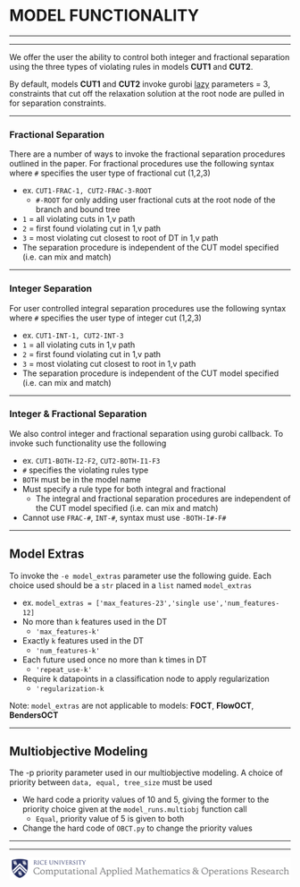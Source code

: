 # MODEL FUNCTIONALITY
***
***
We offer the user the ability to control both integer and fractional separation using the three types of violating rules in models **CUT1** and **CUT2**.

By default, models **CUT1** and **CUT2** invoke gurobi [lazy](https://www.gurobi.com/documentation/9.5/refman/lazy.html) parameters = 3, constraints that cut off the relaxation solution at the root node are pulled in for separation constraints.

***
### Fractional Separation
There are a number of ways to invoke the fractional separation procedures outlined in the paper. 
For fractional procedures use the following syntax where `#` specifies the user type of fractional cut (1,2,3)
- ex. `CUT1-FRAC-1, CUT2-FRAC-3-ROOT`
  - `#-ROOT` for only adding user fractional cuts at the root node of the branch and bound tree
- `1` = all violating cuts in 1,v path
- `2` = first found violating cut in 1,v path
- `3` = most violating cut closest to root of DT in 1,v path
- The separation procedure is independent of the CUT model specified (i.e. can mix and match)

***
### Integer Separation
For user controlled integral separation procedures use the following syntax where `#` specifies the user type of integer cut (1,2,3)
- ex. `CUT1-INT-1, CUT2-INT-3`
- `1` = all violating cuts in 1,v path
- `2` = first found violating cut in 1,v path
- `3` = most violating cut closest to root in 1,v path
- The separation procedure is independent of the CUT model specified (i.e. can mix and match)

***
### Integer & Fractional Separation
We also control integer and fractional separation using gurobi callback. To invoke such functionality use the following
- ex. `CUT1-BOTH-I2-F2`, `CUT2-BOTH-I1-F3`
- `#` specifies the violating rules type
- `BOTH` must be in the model name
- Must specify a rule type for both integral and fractional
  - The integral and fractional separation procedures are independent of the CUT model specified (i.e. can mix and match)
- Cannot use `FRAC-#`, `INT-#`, syntax must use `-BOTH-I#-F#`

***
## Model Extras
To invoke the `-e model_extras` parameter use the following guide. Each choice used should be a `str` placed in a `list` named `model_extras`
- ex. `model_extras = ['max_features-23','single use','num_features-12]`
- No more than `k` features used in the DT
  - `'max_features-k'`
- Exactly `k` features used in the DT
  - `'num_features-k'`
- Each future used once no more than k times in DT
  - `'repeat_use-k'`
- Require k datapoints in a classification node to apply regularization
  - `'regularization-k`

Note: `model_extras` are not applicable to models: **FOCT**, **FlowOCT**, **BendersOCT**
***
## Multiobjective Modeling
The -p priority parameter used in our multiobjective modeling. A choice of priority between ``data, equal, tree_size`` must be used
- We hard code a priority values of 10 and 5, giving the former to the priority choice given at the `model_runs.multiobj` function call
  - ``Equal``, priority value of 5 is given to both
- Change the hard code of `OBCT.py` to change the priority values


***
***

![Screenshot](cmor_logo.png)
